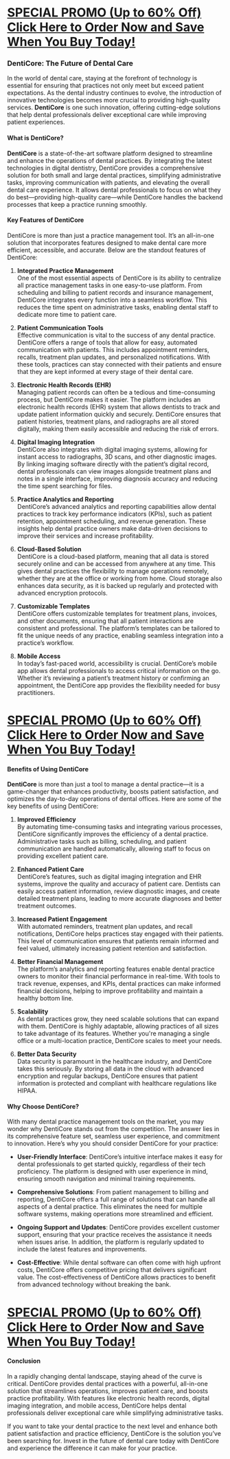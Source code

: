 <div class="markdown-heading" dir="auto">
<h1 class="heading-element" dir="auto" tabindex="-1"><a href="https://getdeals24x7.com/order-denticore" rel="nofollow">SPECIAL PROMO (Up to 60% Off) Click Here to Order Now and Save When You Buy Today!</a></h1>
<a id="user-content-special-promo-up-to-60-off-click-here-to-order-now-and-save-when-you-buy-today" class="anchor" href="https://github.com/Ruthhrwwilliams/DentiCore-Revolutionizing-Dental-Care-with-Advanced-Technology#special-promo-up-to-60-off-click-here-to-order-now-and-save-when-you-buy-today"></a></div>
<div class="markdown-heading" dir="auto">
<h3 class="heading-element" dir="auto" tabindex="-1">DentiCore: The Future of Dental Care</h3>
<a id="user-content-denticore-the-future-of-dental-care" class="anchor" href="https://github.com/Ruthhrwwilliams/DentiCore-Revolutionizing-Dental-Care-with-Advanced-Technology#denticore-the-future-of-dental-care"></a></div>
<p dir="auto">In the world of dental care, staying at the forefront of technology is essential for ensuring that practices not only meet but exceed patient expectations. As the dental industry continues to evolve, the introduction of innovative technologies becomes more crucial to providing high-quality services.&nbsp;<strong>DentiCore</strong>&nbsp;is one such innovation, offering cutting-edge solutions that help dental professionals deliver exceptional care while improving patient experiences.</p>
<div class="markdown-heading" dir="auto">
<h4 class="heading-element" dir="auto" tabindex="-1">What is DentiCore?</h4>
<a id="user-content-what-is-denticore" class="anchor" href="https://github.com/Ruthhrwwilliams/DentiCore-Revolutionizing-Dental-Care-with-Advanced-Technology#what-is-denticore"></a></div>
<p dir="auto"><strong>DentiCore</strong>&nbsp;is a state-of-the-art software platform designed to streamline and enhance the operations of dental practices. By integrating the latest technologies in digital dentistry, DentiCore provides a comprehensive solution for both small and large dental practices, simplifying administrative tasks, improving communication with patients, and elevating the overall dental care experience. It allows dental professionals to focus on what they do best&mdash;providing high-quality care&mdash;while DentiCore handles the backend processes that keep a practice running smoothly.</p>
<div class="markdown-heading" dir="auto">
<h4 class="heading-element" dir="auto" tabindex="-1">Key Features of DentiCore</h4>
<a id="user-content-key-features-of-denticore" class="anchor" href="https://github.com/Ruthhrwwilliams/DentiCore-Revolutionizing-Dental-Care-with-Advanced-Technology#key-features-of-denticore"></a></div>
<p dir="auto">DentiCore is more than just a practice management tool. It&rsquo;s an all-in-one solution that incorporates features designed to make dental care more efficient, accessible, and accurate. Below are the standout features of DentiCore:</p>
<ol dir="auto">
<li>
<p dir="auto"><strong>Integrated Practice Management</strong><br />One of the most essential aspects of DentiCore is its ability to centralize all practice management tasks in one easy-to-use platform. From scheduling and billing to patient records and insurance management, DentiCore integrates every function into a seamless workflow. This reduces the time spent on administrative tasks, enabling dental staff to dedicate more time to patient care.</p>
</li>
<li>
<p dir="auto"><strong>Patient Communication Tools</strong><br />Effective communication is vital to the success of any dental practice. DentiCore offers a range of tools that allow for easy, automated communication with patients. This includes appointment reminders, recalls, treatment plan updates, and personalized notifications. With these tools, practices can stay connected with their patients and ensure that they are kept informed at every stage of their dental care.</p>
</li>
<li>
<p dir="auto"><strong>Electronic Health Records (EHR)</strong><br />Managing patient records can often be a tedious and time-consuming process, but DentiCore makes it easier. The platform includes an electronic health records (EHR) system that allows dentists to track and update patient information quickly and securely. DentiCore ensures that patient histories, treatment plans, and radiographs are all stored digitally, making them easily accessible and reducing the risk of errors.</p>
</li>
<li>
<p dir="auto"><strong>Digital Imaging Integration</strong><br />DentiCore also integrates with digital imaging systems, allowing for instant access to radiographs, 3D scans, and other diagnostic images. By linking imaging software directly with the patient&rsquo;s digital record, dental professionals can view images alongside treatment plans and notes in a single interface, improving diagnosis accuracy and reducing the time spent searching for files.</p>
</li>
<li>
<p dir="auto"><strong>Practice Analytics and Reporting</strong><br />DentiCore&rsquo;s advanced analytics and reporting capabilities allow dental practices to track key performance indicators (KPIs), such as patient retention, appointment scheduling, and revenue generation. These insights help dental practice owners make data-driven decisions to improve their services and increase profitability.</p>
</li>
<li>
<p dir="auto"><strong>Cloud-Based Solution</strong><br />DentiCore is a cloud-based platform, meaning that all data is stored securely online and can be accessed from anywhere at any time. This gives dental practices the flexibility to manage operations remotely, whether they are at the office or working from home. Cloud storage also enhances data security, as it is backed up regularly and protected with advanced encryption protocols.</p>
</li>
<li>
<p dir="auto"><strong>Customizable Templates</strong><br />DentiCore offers customizable templates for treatment plans, invoices, and other documents, ensuring that all patient interactions are consistent and professional. The platform&rsquo;s templates can be tailored to fit the unique needs of any practice, enabling seamless integration into a practice&rsquo;s workflow.</p>
</li>
<li>
<p dir="auto"><strong>Mobile Access</strong><br />In today&rsquo;s fast-paced world, accessibility is crucial. DentiCore&rsquo;s mobile app allows dental professionals to access critical information on the go. Whether it&rsquo;s reviewing a patient&rsquo;s treatment history or confirming an appointment, the DentiCore app provides the flexibility needed for busy practitioners.</p>
</li>
</ol>
<div class="markdown-heading" dir="auto">
<h1 class="heading-element" dir="auto" tabindex="-1"><a href="https://getdeals24x7.com/order-denticore" rel="nofollow">SPECIAL PROMO (Up to 60% Off) Click Here to Order Now and Save When You Buy Today!</a></h1>
<a id="user-content-special-promo-up-to-60-off-click-here-to-order-now-and-save-when-you-buy-today-1" class="anchor" href="https://github.com/Ruthhrwwilliams/DentiCore-Revolutionizing-Dental-Care-with-Advanced-Technology#special-promo-up-to-60-off-click-here-to-order-now-and-save-when-you-buy-today-1"></a></div>
<div class="markdown-heading" dir="auto">
<h4 class="heading-element" dir="auto" tabindex="-1">Benefits of Using DentiCore</h4>
<a id="user-content-benefits-of-using-denticore" class="anchor" href="https://github.com/Ruthhrwwilliams/DentiCore-Revolutionizing-Dental-Care-with-Advanced-Technology#benefits-of-using-denticore"></a></div>
<p dir="auto"><strong>DentiCore</strong>&nbsp;is more than just a tool to manage a dental practice&mdash;it is a game-changer that enhances productivity, boosts patient satisfaction, and optimizes the day-to-day operations of dental offices. Here are some of the key benefits of using DentiCore:</p>
<ol dir="auto">
<li>
<p dir="auto"><strong>Improved Efficiency</strong><br />By automating time-consuming tasks and integrating various processes, DentiCore significantly improves the efficiency of a dental practice. Administrative tasks such as billing, scheduling, and patient communication are handled automatically, allowing staff to focus on providing excellent patient care.</p>
</li>
<li>
<p dir="auto"><strong>Enhanced Patient Care</strong><br />DentiCore&rsquo;s features, such as digital imaging integration and EHR systems, improve the quality and accuracy of patient care. Dentists can easily access patient information, review diagnostic images, and create detailed treatment plans, leading to more accurate diagnoses and better treatment outcomes.</p>
</li>
<li>
<p dir="auto"><strong>Increased Patient Engagement</strong><br />With automated reminders, treatment plan updates, and recall notifications, DentiCore helps practices stay engaged with their patients. This level of communication ensures that patients remain informed and feel valued, ultimately increasing patient retention and satisfaction.</p>
</li>
<li>
<p dir="auto"><strong>Better Financial Management</strong><br />The platform&rsquo;s analytics and reporting features enable dental practice owners to monitor their financial performance in real-time. With tools to track revenue, expenses, and KPIs, dental practices can make informed financial decisions, helping to improve profitability and maintain a healthy bottom line.</p>
</li>
<li>
<p dir="auto"><strong>Scalability</strong><br />As dental practices grow, they need scalable solutions that can expand with them. DentiCore is highly adaptable, allowing practices of all sizes to take advantage of its features. Whether you're managing a single office or a multi-location practice, DentiCore scales to meet your needs.</p>
</li>
<li>
<p dir="auto"><strong>Better Data Security</strong><br />Data security is paramount in the healthcare industry, and DentiCore takes this seriously. By storing all data in the cloud with advanced encryption and regular backups, DentiCore ensures that patient information is protected and compliant with healthcare regulations like HIPAA.</p>
</li>
</ol>
<div class="markdown-heading" dir="auto">
<h4 class="heading-element" dir="auto" tabindex="-1">Why Choose DentiCore?</h4>
<a id="user-content-why-choose-denticore" class="anchor" href="https://github.com/Ruthhrwwilliams/DentiCore-Revolutionizing-Dental-Care-with-Advanced-Technology#why-choose-denticore"></a></div>
<p dir="auto">With many dental practice management tools on the market, you may wonder why DentiCore stands out from the competition. The answer lies in its comprehensive feature set, seamless user experience, and commitment to innovation. Here&rsquo;s why you should consider DentiCore for your practice:</p>
<ul dir="auto">
<li>
<p dir="auto"><strong>User-Friendly Interface</strong>: DentiCore&rsquo;s intuitive interface makes it easy for dental professionals to get started quickly, regardless of their tech proficiency. The platform is designed with user experience in mind, ensuring smooth navigation and minimal training requirements.</p>
</li>
<li>
<p dir="auto"><strong>Comprehensive Solutions</strong>: From patient management to billing and reporting, DentiCore offers a full range of solutions that can handle all aspects of a dental practice. This eliminates the need for multiple software systems, making operations more streamlined and efficient.</p>
</li>
<li>
<p dir="auto"><strong>Ongoing Support and Updates</strong>: DentiCore provides excellent customer support, ensuring that your practice receives the assistance it needs when issues arise. In addition, the platform is regularly updated to include the latest features and improvements.</p>
</li>
<li>
<p dir="auto"><strong>Cost-Effective</strong>: While dental software can often come with high upfront costs, DentiCore offers competitive pricing that delivers significant value. The cost-effectiveness of DentiCore allows practices to benefit from advanced technology without breaking the bank.</p>
</li>
</ul>
<div class="markdown-heading" dir="auto">
<h1 class="heading-element" dir="auto" tabindex="-1"><a href="https://getdeals24x7.com/order-denticore" rel="nofollow">SPECIAL PROMO (Up to 60% Off) Click Here to Order Now and Save When You Buy Today!</a></h1>
<a id="user-content-special-promo-up-to-60-off-click-here-to-order-now-and-save-when-you-buy-today-2" class="anchor" href="https://github.com/Ruthhrwwilliams/DentiCore-Revolutionizing-Dental-Care-with-Advanced-Technology#special-promo-up-to-60-off-click-here-to-order-now-and-save-when-you-buy-today-2"></a></div>
<div class="markdown-heading" dir="auto">
<h4 class="heading-element" dir="auto" tabindex="-1">Conclusion</h4>
<a id="user-content-conclusion" class="anchor" href="https://github.com/Ruthhrwwilliams/DentiCore-Revolutionizing-Dental-Care-with-Advanced-Technology#conclusion"></a></div>
<p dir="auto">In a rapidly changing dental landscape, staying ahead of the curve is critical. DentiCore provides dental practices with a powerful, all-in-one solution that streamlines operations, improves patient care, and boosts practice profitability. With features like electronic health records, digital imaging integration, and mobile access, DentiCore helps dental professionals deliver exceptional care while simplifying administrative tasks.</p>
<p dir="auto">If you want to take your dental practice to the next level and enhance both patient satisfaction and practice efficiency, DentiCore is the solution you&rsquo;ve been searching for. Invest in the future of dental care today with DentiCore and experience the difference it can make for your practice.</p>
